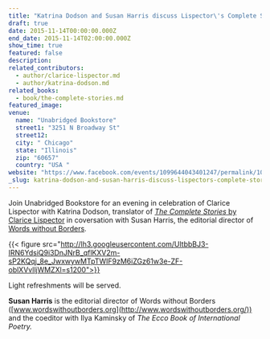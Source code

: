 ```yaml
---
title: "Katrina Dodson and Susan Harris discuss Lispector\'s Complete Stories"
draft: true
date: 2015-11-14T00:00:00.000Z
end_date: 2015-11-14T02:00:00.000Z
show_time: true
featured: false
description:
related_contributors:
  - author/clarice-lispector.md
  - author/katrina-dodson.md
related_books:
  - book/the-complete-stories.md
featured_image: 
venue:
  name: "Unabridged Bookstore"
  street1: "3251 N Broadway St"
  street12:
  city: " Chicago"
  state: "Illinois"
  zip: "60657​"
  country: "USA "
website: "https://www.facebook.com/events/1099644043401247/permalink/1099664296732555/"
_slug: katrina-dodson-and-susan-harris-discuss-lispectors-complete-stories
---
```


Join Unabridged Bookstore for an evening in celebration of Clarice Lispector with Katrina Dodson, translator of [_The Complete Stories_ by Clarice Lispector](http://www.unabridgedbookstore.com/book/9780811219631) in coversation with Susan Harris, the editorial director of [Words without Borders](http://www.wordswithoutborders.org/).

{{< figure src="http://lh3.googleusercontent.com/UltbbBJ3-IRN6YdsiQ9i3DnJNrB_qflKXV2m-sP2KQqj_8e_JwxwywMTpTWIF9zM6iZGz61w3e-ZF-oblXVvlljWMZXl=s1200">}}
<!-- CL_pc01env08_foto017.jpg>}} -->

Light refreshments will be served.

**Susan Harris** is the editorial director of Words without Borders ([www.wordswithoutborders.org](http://www.wordswithoutborders.org/)) and the coeditor with Ilya Kaminsky of _The Ecco Book of International Poetry._

